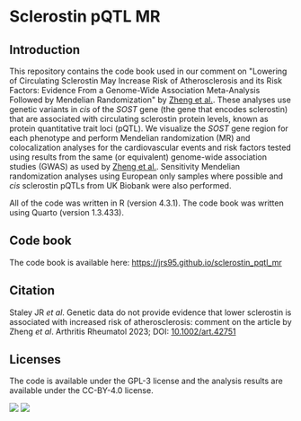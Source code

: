 # Sclerostin pQTL MR

## Introduction

This repository contains the code book used in our comment on "Lowering of Circulating Sclerostin May Increase Risk of Atherosclerosis and its Risk Factors: Evidence From a Genome-Wide Association Meta-Analysis Followed by Mendelian Randomization" by [Zheng et al.](https://pubmed.ncbi.nlm.nih.gov/37096546/). These analyses use genetic variants in *cis* of the *SOST* gene (the gene that encodes sclerostin) that are associated with circulating sclerostin protein levels, known as protein quantitative trait loci (pQTL). We visualize the *SOST* gene region for each phenotype and perform Mendelian randomization (MR) and colocalization analyses for the cardiovascular events and risk factors tested using results from the same (or equivalent) genome-wide association studies (GWAS) as used by [Zheng et al.](https://pubmed.ncbi.nlm.nih.gov/37096546/). Sensitivity Mendelian randomization analyses using European only samples where possible and *cis* sclerostin pQTLs from UK Biobank were also performed.  

All of the code was written in R (version 4.3.1). The code book was written using Quarto (version 1.3.433).  

## Code book

The code book is available here: https://jrs95.github.io/sclerostin_pqtl_mr

## Citation

Staley JR *et al*. Genetic data do not provide evidence that lower sclerostin is associated with increased risk of atherosclerosis: comment on the article by Zheng *et al*. Arthritis Rheumatol 2023; DOI: [10.1002/art.42751](https://acrjournals.onlinelibrary.wiley.com/doi/10.1002/art.42751)  

## Licenses

The code is available under the GPL-3 license and the analysis results are available under the CC-BY-4.0 license. 

[![](https://img.shields.io/badge/Code-GPL--3-BD0000.svg)](https://www.gnu.org/licenses/gpl-3.0.en.html) [![](https://img.shields.io/badge/Data-CC--BY--4.0-00AFD4.svg)](https://creativecommons.org/licenses/by/4.0/)
